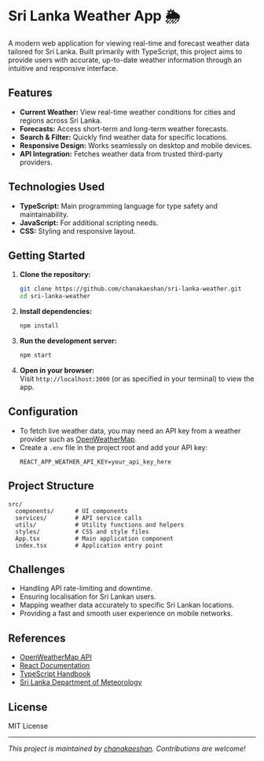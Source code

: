 # Sri Lanka Weather App 🌦️

A modern web application for viewing real-time and forecast weather data tailored for Sri Lanka. Built primarily with TypeScript, this project aims to provide users with accurate, up-to-date weather information through an intuitive and responsive interface.

## Features

- **Current Weather:** View real-time weather conditions for cities and regions across Sri Lanka.
- **Forecasts:** Access short-term and long-term weather forecasts.
- **Search & Filter:** Quickly find weather data for specific locations.
- **Responsive Design:** Works seamlessly on desktop and mobile devices.
- **API Integration:** Fetches weather data from trusted third-party providers.

## Technologies Used

- **TypeScript:** Main programming language for type safety and maintainability.
- **JavaScript:** For additional scripting needs.
- **CSS:** Styling and responsive layout.

## Getting Started

1. **Clone the repository:**
   ```bash
   git clone https://github.com/chanakaeshan/sri-lanka-weather.git
   cd sri-lanka-weather
   ```
2. **Install dependencies:**
   ```bash
   npm install
   ```
3. **Run the development server:**
   ```bash
   npm start
   ```
4. **Open in your browser:**  
   Visit `http://localhost:3000` (or as specified in your terminal) to view the app.

## Configuration

- To fetch live weather data, you may need an API key from a weather provider such as [OpenWeatherMap](https://openweathermap.org/api).
- Create a `.env` file in the project root and add your API key:
  ```
  REACT_APP_WEATHER_API_KEY=your_api_key_here
  ```

## Project Structure

```
src/
  components/      # UI components
  services/        # API service calls
  utils/           # Utility functions and helpers
  styles/          # CSS and style files
  App.tsx          # Main application component
  index.tsx        # Application entry point
```

## Challenges

- Handling API rate-limiting and downtime.
- Ensuring localisation for Sri Lankan users.
- Mapping weather data accurately to specific Sri Lankan locations.
- Providing a fast and smooth user experience on mobile networks.

## References

- [OpenWeatherMap API](https://openweathermap.org/api)
- [React Documentation](https://react.dev/)
- [TypeScript Handbook](https://www.typescriptlang.org/docs/)
- [Sri Lanka Department of Meteorology](http://www.meteo.gov.lk/)

## License

MIT License

---

*This project is maintained by [chanakaeshan](https://github.com/chanakaeshan). Contributions are welcome!*
